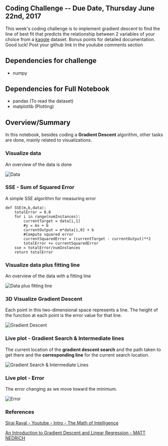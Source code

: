 ## Coding Challenge -- Due Date, Thursday June 22nd, 2017

This week's coding challenge is to implement gradient descent to find the line of best fit that predicts the relationship between
2 variables of your choice from a [kaggle](https://www.kaggle.com/datasets) dataset. Bonus points for detailed documentation. Good luck! Post your github link in the youtube comments section

## Dependencies for challenge

* numpy

## Dependencies for Full Notebook

* pandas (To read the dataset)
* matplotlib (Plotting)

## Overview/Summary

In this notebook, besides coding a **Gradient Descent** algorithm, other tasks are done, mainly related to visualizations.

### Visualize data

An overview of the data is done

![Data](https://github.com/alberduris/The_Math_of_Intelligence/raw/master/Week1%20-%20First%20order%20optimization%20-%20derivative%2C%20partial%20derivative%2C%20convexity/resources/data.png)


### SSE - Sum of Squared Error

A simple SSE algorithm for measuring error

```
def SSE(m,b,data):
    totalError = 0.0
    for i in range(numInstances):
        currentTarget = data[i,1]
        #y = mx + b
        currentOutput = m*data[i,0] + b
        #Compute squared error
        currentSquaredError = (currentTarget - currentOutput)**2
        totalError += currentSquaredError
    sse = totalError/numInstances
    return totalError
```
### Visualize data plus fitting line

An overview of the data with a fitting line

![Data plus fitting line](https://github.com/alberduris/The_Math_of_Intelligence/blob/master/Week1%20-%20First%20order%20optimization%20-%20derivative%2C%20partial%20derivative%2C%20convexity/resources/data_line.png)

### 3D Visualize Gradient Descent 

Each point in this two-dimensional space represents a line. The height of the function at each point is the error value for that line.

![Gradient Descent](https://github.com/alberduris/The_Math_of_Intelligence/blob/master/Week1%20-%20First%20order%20optimization%20-%20derivative%2C%20partial%20derivative%2C%20convexity/resources/gradient_descent_1.png)

### Live plot - Gradient Search & Intermediate lines

The current location of the **gradient descent search** and the path taken to get there and the **corresponding line** for the current search location. 

![Gradient Search & Intermediate Lines](https://github.com/alberduris/The_Math_of_Intelligence/blob/master/Week1%20-%20First%20order%20optimization%20-%20derivative%2C%20partial%20derivative%2C%20convexity/resources/live_plot_gs_il.png)

### Live plot - Error

The error changing as we move toward the minimum.

![Error](https://github.com/alberduris/The_Math_of_Intelligence/blob/master/Week1%20-%20First%20order%20optimization%20-%20derivative%2C%20partial%20derivative%2C%20convexity/resources/live_error.png)

### References

<a href="https://spin.atomicobject.com/2014/06/24/gradient-descent-linear-regression/">Siraj Raval - Youtube - Intro - The Math of Intelligence</a>

<a href="https://spin.atomicobject.com/2014/06/24/gradient-descent-linear-regression/">An Introduction to Gradient Descent and Linear Regression - MATT NEDRICH</a>
